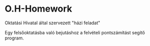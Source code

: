 # O.H-Homework
Oktatási Hivatal által szervezett "házi feladat" 

Egy felsőoktatásba való bejutáshoz a felvételi pontszámítást segítő program.
